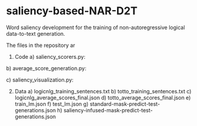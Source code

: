 # saliency-based-NAR-D2T
Word saliency development for the training of non-autoregressive logical data-to-text generation.

The files in the repository ar

1. Code
  a) saliency_scorers.py:
  
  b) average_score_generation.py:
  
  c) saliency_visualization.py:

2. Data
  a) logicnlg_training_sentences.txt
  b) totto_training_sentences.txt
  c) logicnlg_average_scores_final.json
  d) totto_average_scores_final.json
  e) train_lm.json
  f) test_lm.json
  g) standard-mask-predict-test-generations.json
  h) saliency-infused-mask-predict-test-generations.json
  
